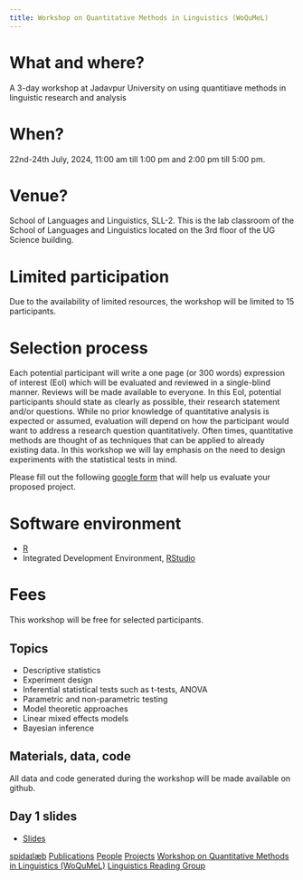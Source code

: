 ```yaml
---
title: Workshop on Quantitative Methods in Linguistics (WoQuMeL)
---
```


# What and where?
A 3-day workshop at Jadavpur University on using quantitiave methods in linguistic research and analysis

# When?
22nd-24th July, 2024, 11:00 am till 1:00 pm and 2:00 pm till 5:00 pm.

# Venue?
School of Languages and Linguistics, SLL-2. This is the lab classroom of the School of Languages and Linguistics located on the 3rd floor of the UG Science building.

# Limited participation
Due to the availability of limited resources, the workshop will be limited to 15 participants.

# Selection process
Each potential participant will write a one page (or 300 words) expression of interest (EoI) which will be evaluated and reviewed in a single-blind manner. Reviews will be made available to everyone. In this EoI, potential participants should state as clearly as possible, their research statement and/or questions. While no prior knowledge of quantitative analysis is expected or assumed, evaluation will depend on how the participant would want to address a research question quantitatively. Often times, quantitative methods are thought of as techniques that can be applied to already existing data. In this workshop we will lay emphasis on the need to design experiments with the statistical tests in mind.

Please fill out the following [google form](https://forms.gle/wjJVoZ1R2Rwkn1CB7) that will help us evaluate your proposed project. 

# Software environment
- [R](https://www.r-project.org)
- Integrated Development Environment, [RStudio](https://posit.co)

# Fees
This workshop will be free for selected participants.

## Topics
- Descriptive statistics
- Experiment design
- Inferential statistical tests such as t-tests, ANOVA
- Parametric and non-parametric testing
- Model theoretic approaches
- Linear mixed effects models
- Bayesian inference

## Materials, data, code
All data and code generated during the workshop will be made available on github.

## Day 1 slides
- [Slides](https://duttalab.github.io/files/day1.pdf)
<!-- - [Quarto](https://duttalab.github.io/files/day.qmd) -->


[spidaɪlæb](index.md) [Publications](pubs.md) [People](people.md) [Projects](projects.md) [Workshop on Quantitative Methods in Linguistics (WoQuMeL)](summ_wkshp.md) [Linguistics Reading Group](rg.md)
